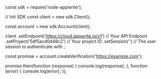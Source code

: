 const sdk = require('node-appwrite');

// Init SDK
const client = new sdk.Client();

const account = new sdk.Account(client);

client
    .setEndpoint('https://cloud.appwrite.io/v1') // Your API Endpoint
    .setProject('5df5acd0d48c2') // Your project ID
    .setSession('') // The user session to authenticate with
;

const promise = account.createVerification('https://example.com');

promise.then(function (response) {
    console.log(response);
}, function (error) {
    console.log(error);
});
